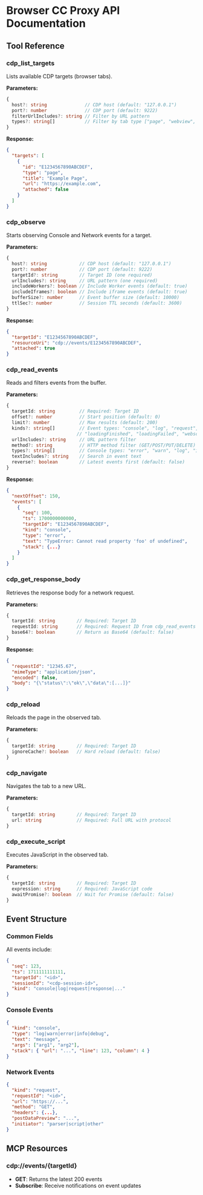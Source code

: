 # Browser CC Proxy API Documentation

## Tool Reference

### cdp_list_targets

Lists available CDP targets (browser tabs).

**Parameters:**
```typescript
{
  host?: string              // CDP host (default: "127.0.0.1")
  port?: number              // CDP port (default: 9222)
  filterUrlIncludes?: string // Filter by URL pattern
  types?: string[]           // Filter by tab type ["page", "webview", "iframe", "worker"]
}
```

**Response:**
```json
{
  "targets": [
    {
      "id": "E1234567890ABCDEF",
      "type": "page",
      "title": "Example Page",
      "url": "https://example.com",
      "attached": false
    }
  ]
}
```

### cdp_observe

Starts observing Console and Network events for a target.

**Parameters:**
```typescript
{
  host?: string            // CDP host (default: "127.0.0.1")
  port?: number            // CDP port (default: 9222)
  targetId?: string        // Target ID (one required)
  urlIncludes?: string     // URL pattern (one required)
  includeWorkers?: boolean // Include Worker events (default: true)
  includeIframes?: boolean // Include iframe events (default: true)
  bufferSize?: number      // Event buffer size (default: 10000)
  ttlSec?: number          // Session TTL seconds (default: 3600)
}
```

**Response:**
```json
{
  "targetId": "E1234567890ABCDEF",
  "resourceUri": "cdp://events/E1234567890ABCDEF",
  "attached": true
}
```

### cdp_read_events

Reads and filters events from the buffer.

**Parameters:**
```typescript
{
  targetId: string         // Required: Target ID
  offset?: number          // Start position (default: 0)
  limit?: number           // Max results (default: 200)
  kinds?: string[]         // Event types: "console", "log", "request", "response",
                          // "loadingFinished", "loadingFailed", "websocket", "other"
  urlIncludes?: string     // URL pattern filter
  method?: string          // HTTP method filter (GET/POST/PUT/DELETE)
  types?: string[]         // Console types: "error", "warn", "log", "info", "debug"
  textIncludes?: string    // Search in event text
  reverse?: boolean        // Latest events first (default: false)
}
```

**Response:**
```json
{
  "nextOffset": 150,
  "events": [
    {
      "seq": 100,
      "ts": 1700000000000,
      "targetId": "E1234567890ABCDEF",
      "kind": "console",
      "type": "error",
      "text": "TypeError: Cannot read property 'foo' of undefined",
      "stack": {...}
    }
  ]
}
```

### cdp_get_response_body

Retrieves the response body for a network request.

**Parameters:**
```typescript
{
  targetId: string        // Required: Target ID
  requestId: string       // Required: Request ID from cdp_read_events
  base64?: boolean        // Return as Base64 (default: false)
}
```

**Response:**
```json
{
  "requestId": "12345.67",
  "mimeType": "application/json",
  "encoded": false,
  "body": "{\"status\":\"ok\",\"data\":[...]}"
}
```

### cdp_reload

Reloads the page in the observed tab.

**Parameters:**
```typescript
{
  targetId: string        // Required: Target ID
  ignoreCache?: boolean   // Hard reload (default: false)
}
```

### cdp_navigate

Navigates the tab to a new URL.

**Parameters:**
```typescript
{
  targetId: string        // Required: Target ID
  url: string             // Required: Full URL with protocol
}
```

### cdp_execute_script

Executes JavaScript in the observed tab.

**Parameters:**
```typescript
{
  targetId: string        // Required: Target ID
  expression: string      // Required: JavaScript code
  awaitPromise?: boolean  // Wait for Promise (default: false)
}
```

## Event Structure

### Common Fields

All events include:
```json
{
  "seq": 123,
  "ts": 1711111111111,
  "targetId": "<id>",
  "sessionId": "<cdp-session-id>",
  "kind": "console|log|request|response|..."
}
```

### Console Events
```json
{
  "kind": "console",
  "type": "log|warn|error|info|debug",
  "text": "message",
  "args": ["arg1", "arg2"],
  "stack": { "url": "...", "line": 123, "column": 4 }
}
```

### Network Events
```json
{
  "kind": "request",
  "requestId": "<id>",
  "url": "https://...",
  "method": "GET",
  "headers": {...},
  "postDataPreview": "...",
  "initiator": "parser|script|other"
}
```

## MCP Resources

### cdp://events/{targetId}

- **GET**: Returns the latest 200 events
- **Subscribe**: Receive notifications on event updates